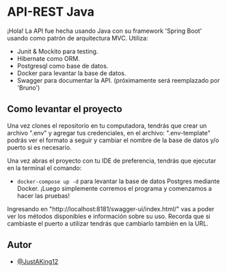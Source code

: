 
# API-REST Java

¡Hola! La API fue hecha usando Java con su framework 'Spring Boot' usando como patrón de arquitectura MVC. Utiliza: 
* Junit & Mockito para testing.
* Hibernate como ORM.
* Postgresql como base de datos.
* Docker para levantar la base de datos.
* Swagger para documentar la API. (próximamente será reemplazado por 'Bruno')



## Como levantar el proyecto
Una vez clones el repositorio en tu computadora, tendrás que crear un archivo ".env" y agregar tus credenciales, en el archivo:
".env-template" podrás ver el formato a seguir y cambiar el nombre de la base de datos y/o puerto si es necesario.

Una vez abras el proyecto con tu IDE de preferencia, tendrás que ejecutar en la terminal el comando:
* ```docker-compose up -d``` para levantar la base de datos Postgres mediante Docker.
¡Luego simplemente corremos el programa y comenzamos a hacer las pruebas!

Ingresando en "http://localhost:8181/swagger-ui/index.html/" vas a poder ver los métodos disponibles e información sobre su uso. Recorda que si cambiaste el puerto a utilizar tendrás que cambiarlo también en la URL.
## Autor

- [@JustAKing12](https://www.github.com/JustAKing12)

